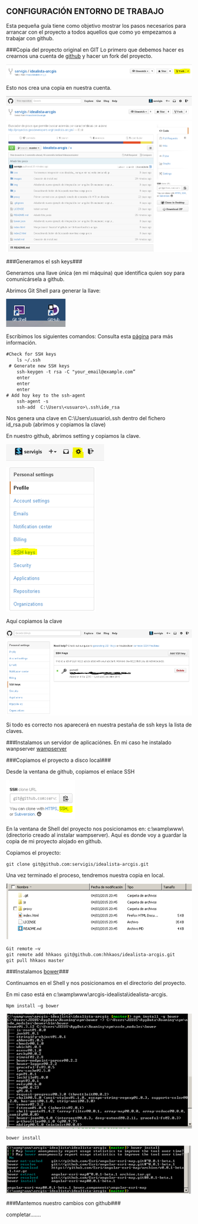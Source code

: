 ## CONFIGURACIÓN ENTORNO DE TRABAJO ##


Esta pequeña guía tiene como objetivo mostrar los pasos necesarios para arrancar con el proyecto a todos aquellos que como yo empezamos a trabajar con github.


###Copia del proyecto original en GIT 
Lo primero que debemos hacer es crearnos una cuenta de [github](https://github.com/) y hacer un fork del proyecto.


![gitHub fork](/images/git_fork.PNG)


Esto nos crea una copia en nuestra cuenta.

![gitHub fork](/images/git_copia.PNG)

###Generamos el ssh keys###

Generamos una llave única (en mi máquina) que identifica quien soy  para comunicársela a github. 

Abrimos Git Shell para generar la llave:

![Logos gitHub](/images/logos_gitHub.png)

Escribimos los siguientes comandos: Consulta esta [página](https://help.github.com/articles/generating-ssh-keys/#platform-windows) para más información.

    #Check for SSH keys 
        ls ~/.ssh
     # Generate new SSH keys
        ssh-keygen -t rsa -C "your_email@example.com”
        enter
        enter
        enter
    # Add hoy key to the ssh-agent
        ssh-agent -s
        ssh-add  C:\Users\<usuaro>\.ssh\ide_rsa

Nos genera una clave en C:\Users\usuario\\.ssh dentro del fichero id_rsa.pub (abrimos y copiamos la clave)

En nuestro github, abrimos setting y copiamos la clave.

![gitHub propiedades](/images/git_img1.png)

![gitHub propiedades](/images/git_img2.png)

Aquí copiamos la clave

![gitHub propiedades](/images/git_img3.png)

Si todo es correcto nos aparecerá en nuestra pestaña de ssh keys la lista de claves.


###Instalamos un servidor de aplicaciónes. 
En mi caso he instalado wanpserver [wampserver](http://www.wampserver.com/)



###Copiamos el proyecto a disco local###

Desde la ventana de github, copiamos el enlace SSH

![gitHub propiedades](/images/git_img4.png)

En la ventana de Shell del proyecto nos posicionamos en: c:\wamp\www\ (directorio creado al instalar wampserver). Aquí es donde voy a guardar la copia de mi proyecto alojado en github.
 
Copiamos el proyecto: 

    git clone git@github.com:servigis/idealista-arcgis.git

Una vez terminado el proceso, tendremos nuestra copia en local.

![gitHub propiedades](/images/git_img5.png)


    Git remote –v
    git remote add hhkaos git@github.com:hhkaos/idealista-arcgis.git
    git pull hhkaos master



###Instalamos [bower](http://bower.io/)###

Continuamos en el Shell y nos posicionamos en el directorio del proyecto. 

En mi caso está en c:\wamp\www\arcgis-idealista\idealista-arcgis.


    Npm install –g bower 
![gitHub propiedades](/images/git_img6.png)

    bower install 
![gitHub propiedades](/images/git_img7.png)

###Mantemos nuestro cambios con github###

completar.......
